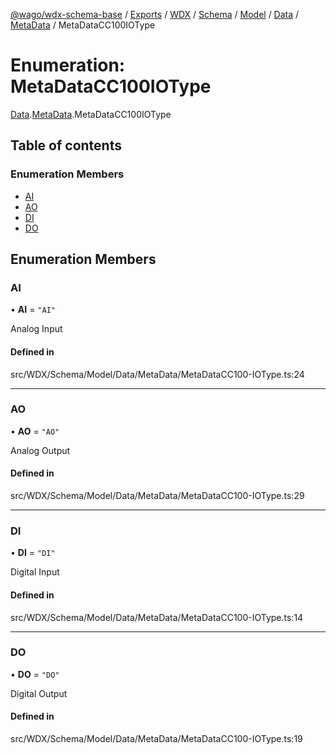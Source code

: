 [@wago/wdx-schema-base](../README.md) / [Exports](../modules.md) / [WDX](../modules/WDX.md) / [Schema](../modules/WDX.Schema.md) / [Model](../modules/WDX.Schema.Model.md) / [Data](../modules/WDX.Schema.Model.Data.md) / [MetaData](../modules/WDX.Schema.Model.Data.MetaData.md) / MetaDataCC100IOType

# Enumeration: MetaDataCC100IOType

[Data](../modules/WDX.Schema.Model.Data.md).[MetaData](../modules/WDX.Schema.Model.Data.MetaData.md).MetaDataCC100IOType

## Table of contents

### Enumeration Members

- [AI](WDX.Schema.Model.Data.MetaData.MetaDataCC100IOType.md#ai)
- [AO](WDX.Schema.Model.Data.MetaData.MetaDataCC100IOType.md#ao)
- [DI](WDX.Schema.Model.Data.MetaData.MetaDataCC100IOType.md#di)
- [DO](WDX.Schema.Model.Data.MetaData.MetaDataCC100IOType.md#do)

## Enumeration Members

### AI

• **AI** = ``"AI"``

Analog Input

#### Defined in

src/WDX/Schema/Model/Data/MetaData/MetaDataCC100-IOType.ts:24

___

### AO

• **AO** = ``"AO"``

Analog Output

#### Defined in

src/WDX/Schema/Model/Data/MetaData/MetaDataCC100-IOType.ts:29

___

### DI

• **DI** = ``"DI"``

Digital Input

#### Defined in

src/WDX/Schema/Model/Data/MetaData/MetaDataCC100-IOType.ts:14

___

### DO

• **DO** = ``"DO"``

Digital Output

#### Defined in

src/WDX/Schema/Model/Data/MetaData/MetaDataCC100-IOType.ts:19
